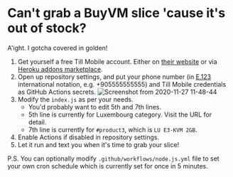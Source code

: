 # Can't grab a BuyVM slice 'cause it's out of stock?
A'ight. I gotcha covered in golden!

1. Get yourself a free Till Mobile account. Either on [their website](https://tillmobile.com) or via [Heroku addons marketplace](https://elements.heroku.com/addons/till).
2. Open up repository settings, and put your phone number (in [E.123](https://en.wikipedia.org/wiki/E.123#Example_formats) international notation, e.g. +905555555555) and Till Mobile credentials as GitHub Actions secrets.
   ![Screenshot from 2020-11-27 11-48-44](https://user-images.githubusercontent.com/41230766/100429641-a8d27000-30a6-11eb-8701-53f7c33fc479.png)
3. Modify the `index.js` as per your needs.
   * You'd probably want to edit 5th and 7th lines.
   * 5th line is currently for Luxembourg category. Visit the URL for detail.
   * 7th line is currently for `#product3`, which is `LU E3-KVM 2GB`.
4. Enable Actions if disabled in repository settings.
5. Let it run and text you when it's time to grab your slice!

P.S. You can optionally modify `.github/workflows/node.js.yml` file to set your own cron schedule which is currently set for once in 5 minutes.
